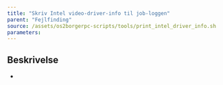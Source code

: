 ```yaml
---
title: "Skriv Intel video-driver-info til job-loggen"
parent: "Fejlfinding"
source: /assets/os2borgerpc-scripts/tools/print_intel_driver_info.sh
parameters:
---
```


## Beskrivelse
-